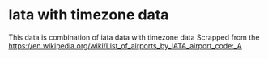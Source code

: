 # Iata with timezone data

This data is combination of iata data with timezone data
Scrapped from the https://en.wikipedia.org/wiki/List_of_airports_by_IATA_airport_code:_A 